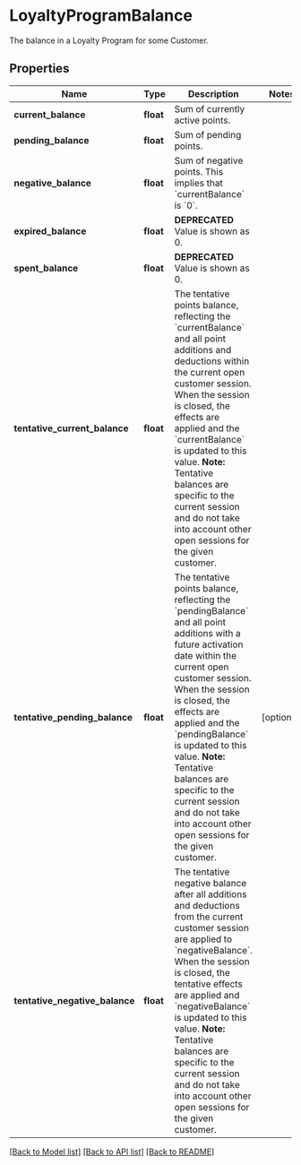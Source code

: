 # LoyaltyProgramBalance

The balance in a Loyalty Program for some Customer.
## Properties
Name | Type | Description | Notes
------------ | ------------- | ------------- | -------------
**current_balance** | **float** | Sum of currently active points. | 
**pending_balance** | **float** | Sum of pending points. | 
**negative_balance** | **float** | Sum of negative points. This implies that &#x60;currentBalance&#x60; is &#x60;0&#x60;. | 
**expired_balance** | **float** | **DEPRECATED** Value is shown as 0.  | 
**spent_balance** | **float** | **DEPRECATED** Value is shown as 0.  | 
**tentative_current_balance** | **float** | The tentative points balance, reflecting the &#x60;currentBalance&#x60; and all point additions and deductions within the current open customer session. When the session is closed, the effects are applied and the &#x60;currentBalance&#x60; is updated to this value.  **Note:** Tentative balances are specific to the current session and do not take into account other open sessions for the given customer.  | 
**tentative_pending_balance** | **float** | The tentative points balance, reflecting the &#x60;pendingBalance&#x60; and all point additions with a future activation date within the current open customer session. When the session is closed, the effects are applied and the &#x60;pendingBalance&#x60; is updated to this value.  **Note:** Tentative balances are specific to the current session and do not take into account other open sessions for the given customer.  | [optional] 
**tentative_negative_balance** | **float** | The tentative negative balance after all additions and deductions from the current customer session are applied to &#x60;negativeBalance&#x60;. When the session is closed, the tentative effects are applied and &#x60;negativeBalance&#x60; is updated to this value.  **Note:** Tentative balances are specific to the current session and do not take into account other open sessions for the given customer.  | 

[[Back to Model list]](../README.md#documentation-for-models) [[Back to API list]](../README.md#documentation-for-api-endpoints) [[Back to README]](../README.md)


